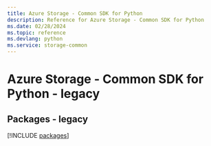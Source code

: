 ```yaml
---
title: Azure Storage - Common SDK for Python
description: Reference for Azure Storage - Common SDK for Python
ms.date: 02/28/2024
ms.topic: reference
ms.devlang: python
ms.service: storage-common
---
```

# Azure Storage - Common SDK for Python - legacy
## Packages - legacy
[!INCLUDE [packages](storage---common-index.md)]